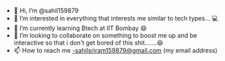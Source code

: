 - 👋 Hi, I’m @sahil159879
- 👀 I’m interested in everything that interests me similar to tech types... 💻
- 🌱 I’m currently learning Btech at IIT Bombay 😄
- 💞️ I’m looking to collaborate on something to boost me up and be interactive so that i don't get bored of this shit.......😆
- 📫 How to reach me -sahilsriram159879@gmail.com (my email address)

<!---
sahil159879/sahil159879 is a ✨ special ✨ repository because its `README.md` (this file) appears on your GitHub profile.
You can click the Preview link to take a look at your changes.
--->
